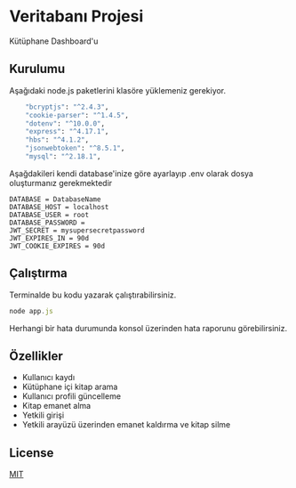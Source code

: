 # Veritabanı Projesi

Kütüphane Dashboard'u

## Kurulumu

Aşağıdaki node.js paketlerini klasöre yüklemeniz gerekiyor.

```bash
    "bcryptjs": "^2.4.3",
    "cookie-parser": "^1.4.5",
    "dotenv": "^10.0.0",
    "express": "^4.17.1",
    "hbs": "^4.1.2",
    "jsonwebtoken": "^8.5.1",
    "mysql": "^2.18.1",
```
Aşağdakileri kendi database'inize göre ayarlayıp .env olarak dosya oluşturmanız gerekmektedir
```env
DATABASE = DatabaseName
DATABASE_HOST = localhost
DATABASE_USER = root
DATABASE_PASSWORD = 
JWT_SECRET = mysupersecretpassword
JWT_EXPIRES_IN = 90d
JWT_COOKIE_EXPIRES = 90d
```


## Çalıştırma

Terminalde bu kodu yazarak çalıştırabilirsiniz.
```js
node app.js
```
Herhangi bir hata durumunda konsol üzerinden hata raporunu görebilirsiniz.

## Özellikler
- Kullanıcı kaydı
- Kütüphane içi kitap arama
- Kullanıcı profili güncelleme 
- Kitap emanet alma
- Yetkili girişi
- Yetkili arayüzü üzerinden emanet kaldırma ve kitap silme



## License
[MIT](https://choosealicense.com/licenses/mit/)

